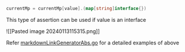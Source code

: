 ```go
currentMp = currentMp[value].(map[string]interface{})
```

This type of assertion can be used if value is an interface

![[Pasted image 20240113115315.png]]

Refer [markdownLinkGeneratorAbs.go](https://github.com/adiChoudhary/learningGo/blob/main/code/PracticingGo/markdownLinkGeneratorAbs.go) for a detailed examples of above